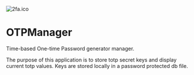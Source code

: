 ![2fa.ico](./OTPManager.Wpf/Images/2fa.ico)

# OTPManager

Time-based One-time Password generator manager.

The purpose of this application is to store totp secret keys and display current totp values. Keys are stored locally in a password protected db file.
